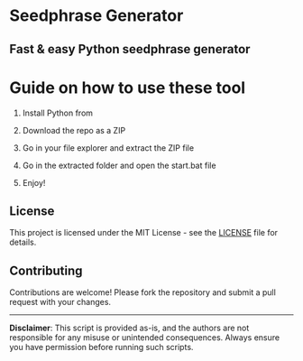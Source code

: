 # Seedphrase Generator   

## Fast & easy Python seedphrase generator
  
# Guide on how to use these tool  
 
1. Install Python from
 
2. Download the repo as a ZIP 

3. Go in your file explorer and extract the ZIP file 
  
4. Go in the extracted folder and open the start.bat file

5. Enjoy!  
    
## License 
 
This project is licensed under the MIT License - see the [LICENSE](LICENSE) file for details.      
   
## Contributing 
  
Contributions are welcome! Please fork the repository and submit a pull request with your changes.     
  
---  
   
**Disclaimer**: This script is provided as-is, and the authors are not responsible for any misuse or unintended consequences. Always ensure you have permission before running such scripts.